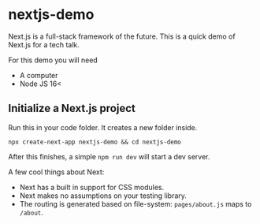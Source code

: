 # nextjs-demo

Next.js is a full-stack framework of the future.
This is a quick demo of Next.js for a tech talk.

For this demo you will need
* A computer
* Node JS 16<

## Initialize a Next.js project

Run this in your code folder. It creates a new folder inside.

```
npx create-next-app nextjs-demo && cd nextjs-demo
```

After this finishes, a simple `npm run dev` will start a dev server.

A few cool things about Next:
* Next has a built in support for CSS modules.
* Next makes no assumptions on your testing library.
* The routing is generated based on file-system: `pages/about.js` maps to `/about`.

